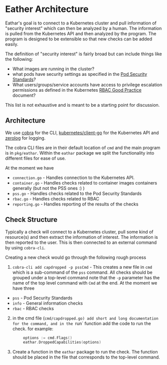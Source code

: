 # Eather Architecture

Eathar's goal is to connect to a Kubernetes cluster and pull information of "security interest" which can then be analyzed by a human. The information is pulled from the Kubernetes API and then analyzed by the program. The program is designed to be extensible so that new checks can be added easily.

The definition of "security interest" is fairly broad but can include things like the following:

- What images are running in the cluster?
- what pods have security settings as specified in the [Pod Security Standards](https://kubernetes.io/docs/concepts/security/pod-security-standards/)?
- What users/groups/service accounts have access to privilege escalation permissions as defined in the Kubernetes [RBAC Good Practice](https://kubernetes.io/docs/concepts/security/rbac-good-practices/#privilege-escalation-risks) document?

This list is not exhaustive and is meant to be a starting point for discussion.

## Architecture

We use [cobra](https://github.com/spf13/cobra) for the CLI, [kubernetes/client-go](https://github.com/kubernetes/client-go) for the Kubernetes API and [zerolog](https://github.com/rs/zerolog) for logging.

The cobra CLI files are in their default location of `cmd` and the main program is in `pkg/eathar`. Within the `eathar` package we split the functionality into different files for ease of use.

At the moment we have

- `connection.go` - Handles connection to the Kubernetes API.
- `container.go` - Handles checks related to container images containers generally (but not the PSS ones :) )
- `pss.go` - Handles checks related to the Pod Security Standards
- `rbac.go` - Handles checks related to RBAC
- `reporting.go` - Handles reporting of the results of the checks


## Check Structure

Typically a check will connect to a Kubernetes cluster, pull some kind of resource(s) and then extract the information of interest. The information is then reported to the user. This is then connected to an external command by using `cobra-cli`. 

Creating a new check would go through the following rough process

1. `cobra-cli add capdropped -p pssCmd` - This creates a new file in `cmd` which is a sub-command of the `pss` command. All checks should be grouped under a top-level command note that the `-p` parameter has the name of the top level command with `Cmd` at the end. At the moment we have three
  - `pss` - Pod Security Standards
  - `info` - General information checks
  - `rbac` - RBAC checks
2. in the cmd file (`cmd/capdropped.go) add short and long documentation for the command, and in the `run` function add the code to run the check. for example:
```go
		options := cmd.Flags()
		eathar.DroppedCapabilities(options)
```
3. Create a function in the `eathar` package to run the check. The function should be placed in the file that corresponds to the top-level command.